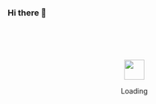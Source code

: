 ### Hi there 👋

<div align="center">
	<br />
	<br />
	<br />
	<br />
	<img
    src="https://enterprise.github.com/assets/spinners/octocat-spinner-128-26a44333917854c6794d55eac947b1277fced54f1f60c5df5d93431db8753bc5.gif"
    width="40"
    height="40"
  />
	<p>Loading</p>
	<br />
	<br />
	<br />
	<br />
</div>
